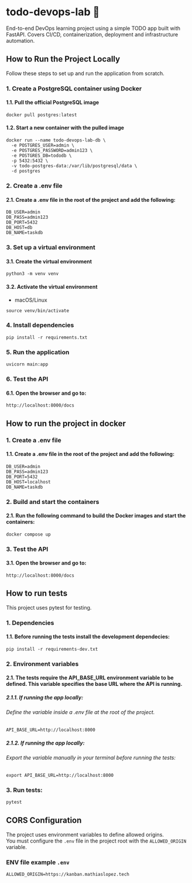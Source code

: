 # todo-devops-lab 🚧

End-to-end DevOps learning project using a simple TODO app built with FastAPI. Covers CI/CD, containerization, deployment and infrastructure automation.  

## How to Run the Project Locally
 Follow these steps to set up and run the application from scratch.
  
### 1. Create a PostgreSQL container using Docker
#### 1.1. Pull the official PostgreSQL image

```
docker pull postgres:latest
```
#### 1.2. Start a new container with the pulled image
```
docker run --name todo-devops-lab-db \
  -e POSTGRES_USER=admin \
  -e POSTGRES_PASSWORD=admin123 \
  -e POSTGRES_DB=tododb \
  -p 5432:5432 \
  -v todo-postgres-data:/var/lib/postgresql/data \
  -d postgres
```

### 2. Create a .env file
#### 2.1. Create a .env file in the root of the project and add the following:
```
DB_USER=admin
DB_PASS=admin123
DB_PORT=5432
DB_HOST=db
DB_NAME=taskdb
```
### 3. Set up a virtual environment
#### 3.1. Create the virtual environment
```
python3 -m venv venv
```
#### 3.2. Activate the virtual environment
- macOS/Linux
```
source venv/bin/activate
```
### 4. Install dependencies
```
pip install -r requirements.txt
```
### 5. Run the application
```
uvicorn main:app
```
### 6. Test the API
#### 6.1. Open the browser and go to:
```
http://localhost:8000/docs
```

## How to run the project in docker

### 1. Create a .env file
#### 1.1. Create a .env file in the root of the project and add the following:
```
DB_USER=admin
DB_PASS=admin123
DB_PORT=5432
DB_HOST=localhost
DB_NAME=taskdb
```

### 2.  Build and start the containers
#### 2.1. Run the following command to build the Docker images and start the containers:
```
docker compose up
```

### 3. Test the API
#### 3.1. Open the browser and go to:
```
http://localhost:8000/docs
```

## How to run tests
This project uses pytest for testing.

### 1. Dependencies
#### 1.1. Before running the tests install the development dependecies:
```
pip install -r requirements-dev.txt
```

### 2. Environment variables
#### 2.1. The tests require the API_BASE_URL environment variable to be defined. This variable specifies the base URL where the API is running.
##### 2.1.1. If running the app locally:
###### Define the variable inside a .env file at the root of the project.
```
API_BASE_URL=http://localhost:8000
```

##### 2.1.2. If running the app locally:
###### Export the variable manually in your terminal before running the tests:
```
export API_BASE_URL=http://localhost:8000
```

### 3. Run tests:
```bash
pytest
```

## CORS Configuration

The project uses environment variables to define allowed origins.  
You must configure the `.env` file in the project root with the `ALLOWED_ORIGIN` variable.

### ENV file example `.env`

```
ALLOWED_ORIGIN=https://kanban.mathiaslopez.tech
```